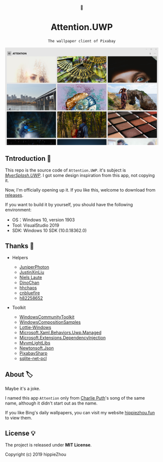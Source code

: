 <div align='center'>

📸

#  Attention.UWP

`The wallpaper client of Pixabay`

![Light Model](images/wallpaper.png)

</div>

## Tntroduction 🎉

This repo is the source code of `Attention.UWP`. it's subject is *[MyerSplash.UWP](https://github.com/JuniperPhoton/MyerSplash.UWP)*. I got some design inspiration from this app, not copying it. 

Now, I'm officially opening up it. If you like this, welcome to download from [releases](https://github.com/hippieZhou/Attention/releases).

If you want to build it by yourself, you should have the following environment:

- OS：Windows 10, version 1903
- Tool: VisualStudio 2019
- SDK: Windows 10 SDK (10.0.18362.0)

## Thanks 💬

- Helpers
  - [JuniperPhoton](https://github.com/JuniperPhoton)
  - [JustinXinLiu](https://github.com/JustinXinLiu)
  - [Niels Laute](https://github.com/niels9001)
  - [DinoChan](https://github.com/DinoChan)
  - [hhchaos](https://github.com/HHChaos)
  - [cnbluefire](https://github.com/cnbluefire)
  - [h82258652](https://github.com/h82258652)

- Toolkit
  - [WindowsCommunityToolkit](https://github.com/windows-toolkit/WindowsCommunityToolkit)
  - [WindowsCompositionSamples](https://github.com/microsoft/WindowsCompositionSamples)
  - [Lottie-Windows](https://github.com/windows-toolkit/Lottie-Windows)
  - [Microsoft.Xaml.Behaviors.Uwp.Managed](https://github.com/Microsoft/XamlBehaviors)
  - [Microsoft.Extensions.DependencyInjection](https://github.com/aspnet/Extensions)
  - [MvvmLightLibs](https://github.com/lbugnion/mvvmlight)
  - [Newtonsoft.Json](https://github.com/JamesNK/Newtonsoft.Json)
  - [PixabaySharp](https://github.com/ThomasPe/PixabaySharp)
  - [sqlite-net-pcl](https://github.com/praeclarum/sqlite-net)


## About 🏷️

Maybe it's a joke. 

I named this app `Attention` only from [Charlie Puth](https://music.163.com/#/song?id=473817398)'s song of the same name, although it didn't start out as the name.

If you like Bing's daily wallpapers, you can visit my website [hippiezhou.fun](https://hippiezhou.fun/) to view them.

## License 💡

The project is released under **MIT License**.

Copyright (c) 2019 hippieZhou